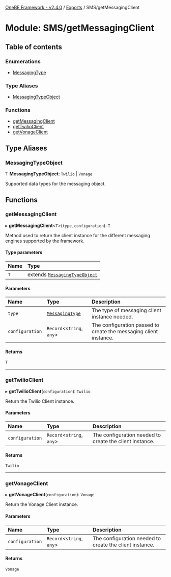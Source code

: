 [OneBE Framework - v2.4.0](../README.md) / [Exports](../modules.md) / SMS/getMessagingClient

# Module: SMS/getMessagingClient

## Table of contents

### Enumerations

- [MessagingType](../enums/SMS_getMessagingClient.MessagingType.md)

### Type Aliases

- [MessagingTypeObject](SMS_getMessagingClient.md#messagingtypeobject)

### Functions

- [getMessagingClient](SMS_getMessagingClient.md#getmessagingclient)
- [getTwilioClient](SMS_getMessagingClient.md#gettwilioclient)
- [getVonageClient](SMS_getMessagingClient.md#getvonageclient)

## Type Aliases

### MessagingTypeObject

Ƭ **MessagingTypeObject**: `Twilio` \| `Vonage`

Supported data types for the messaging object.

## Functions

### getMessagingClient

▸ **getMessagingClient**<`T`\>(`type`, `configuration`): `T`

Method used to return the client instance for the different messaging engines supported by the framework.

#### Type parameters

| Name | Type |
| :------ | :------ |
| `T` | extends [`MessagingTypeObject`](SMS_getMessagingClient.md#messagingtypeobject) |

#### Parameters

| Name | Type | Description |
| :------ | :------ | :------ |
| `type` | [`MessagingType`](../enums/SMS_getMessagingClient.MessagingType.md) | The type of messaging client instance needed. |
| `configuration` | `Record`<`string`, `any`\> | The configuration passed to create the messaging client instance. |

#### Returns

`T`

___

### getTwilioClient

▸ **getTwilioClient**(`configuration`): `Twilio`

Return the Twilio Client instance.

#### Parameters

| Name | Type | Description |
| :------ | :------ | :------ |
| `configuration` | `Record`<`string`, `any`\> | The configuration needed to create the client instance. |

#### Returns

`Twilio`

___

### getVonageClient

▸ **getVonageClient**(`configuration`): `Vonage`

Return the Vonage Client instance.

#### Parameters

| Name | Type | Description |
| :------ | :------ | :------ |
| `configuration` | `Record`<`string`, `any`\> | The configuration needed to create the client instance. |

#### Returns

`Vonage`
